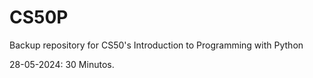 # CS50P
Backup repository for CS50's Introduction to Programming with Python

28-05-2024: 30 Minutos.

